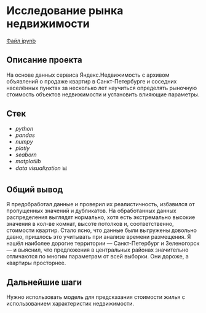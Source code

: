 # Исследование рынка недвижимости

[Файл ipynb](https://github.com/oleggrigoryev/public_projects/blob/main/real_estate/notebook_project_RealEstateSpb_oleg_grigoryev.ipynb)

## Описание проекта

На основе данных сервиса Яндекс.Недвижимость с архивом объявлений о продаже квартир в Санкт-Петербурге и соседних населённых пунктах за несколько лет научиться определять рыночную стоимость объектов недвижимости и установить влияющие параметры.



## Стек

- _python_
- _pandas_
- _numpy_
- _plotly_
- _seaborn_
- _matplotlib_
- _data visualization_ 📊

## 

## Общий вывод

Я предобработал данные и проверил их реалистичность, избавился от пропущенных значений и дубликатов. На обработанных данных распределения выглядят нормально, хотя есть экстремально высокие значения в кол-ве комнат, высоте потолков и, соответственно, стоимости квартир.
Стало ясно, что данные были выгружены довольно давно, пришлось это учитывать при анализе времени размещения.
Я нашёл наиболее дорогие территории — Санкт-Петербург и Зеленогорск — и выяснил, что предложения в центральных районах значительно отличаются по многим параметрам от всей выборки. Они дороже, а квартиры просторнее.

## Дальнейшие шаги

Нужно использовать модель для предсказания стоимости жилья с использованием характеристик недвижимости.
